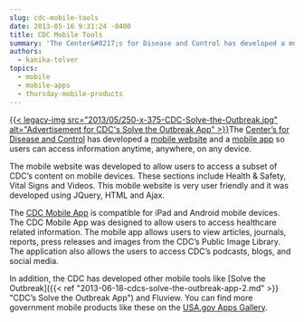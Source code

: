 ```yaml
---
slug: cdc-mobile-tools
date: 2013-05-16 9:31:24 -0400
title: CDC Mobile Tools
summary: 'The Center&#8217;s for Disease and Control has developed a mobile website and a mobile app so users can access information anytime, anywhere, on any device. The mobile website was developed to allow users to access a subset of CDC’s content on mobile devices. These sections include'
authors:
  - kanika-tolver
topics:
  - mobile
  - mobile-apps
  - thursday-mobile-products
---
```


[{{< legacy-img src="2013/05/250-x-375-CDC-Solve-the-Outbreak.jpg" alt="Advertisement for CDC's Solve the Outbreak App" >}}](https://s3.amazonaws.com/digitalgov/_legacy-img/2013/12/CDCSolvetheOutbreakApp.jpeg)The [Center&#8217;s for Disease and Control](http://www.cdc.gov/) has developed a [mobile website](http://m.cdc.gov/) and a [mobile app](http://apps.usa.gov/cdc-mobile-app.shtml) so users can access information anytime, anywhere, on any device.

The mobile website was developed to allow users to access a subset of CDC’s content on mobile devices. These sections include Health & Safety, Vital Signs and Videos. This mobile website is very user friendly and it was developed using JQuery, HTML and Ajax.

The [CDC Mobile App](http://apps.usa.gov/cdc-mobile-app.shtml) is compatible for iPad and Android mobile devices. The CDC Mobile App was designed to allow users to access healthcare related information. The mobile app allows users to view articles, journals, reports, press releases and images from the CDC’s Public Image Library. The application also allows the users to access CDC’s podcasts, blogs, and social media.

In addition, the CDC has developed other mobile tools like [Solve the Outbreak]({{< ref "2013-06-18-cdcs-solve-the-outbreak-app-2.md" >}} "CDC’s Solve the Outbreak App") and Fluview. You can find more government mobile products like these on the [USA.gov Apps Gallery](http://apps.usa.gov/).
